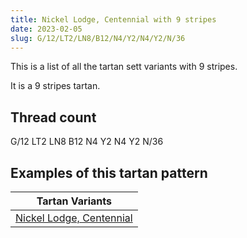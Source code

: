 ```yaml
---
title: Nickel Lodge, Centennial with 9 stripes
date: 2023-02-05
slug: G/12/LT2/LN8/B12/N4/Y2/N4/Y2/N/36
---
```

This is a list of all the tartan sett variants with 9 stripes.

It is a 9 stripes tartan.


## Thread count
G/12 LT2 LN8 B12 N4 Y2 N4 Y2 N/36

## Examples of this tartan pattern

| Tartan Variants |
|---------------|
| [Nickel Lodge, Centennial](/variants/g/12/lt2/ln8/b12/n4/y2/n4/y2/n/36-b304080-g008000-lne0e0e0-lt806050-n808080-yf0c000)||
